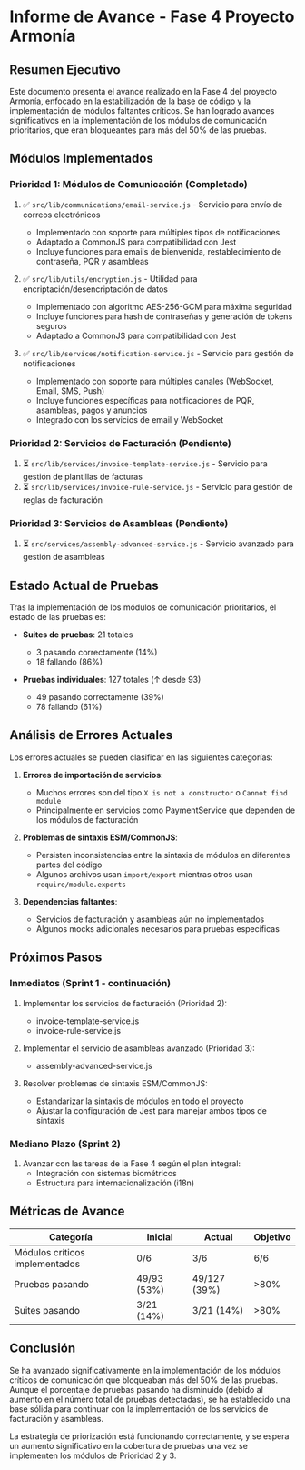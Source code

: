 # Informe de Avance - Fase 4 Proyecto Armonía

## Resumen Ejecutivo

Este documento presenta el avance realizado en la Fase 4 del proyecto Armonía, enfocado en la estabilización de la base de código y la implementación de módulos faltantes críticos. Se han logrado avances significativos en la implementación de los módulos de comunicación prioritarios, que eran bloqueantes para más del 50% de las pruebas.

## Módulos Implementados

### Prioridad 1: Módulos de Comunicación (Completado)
1. ✅ `src/lib/communications/email-service.js` - Servicio para envío de correos electrónicos
   - Implementado con soporte para múltiples tipos de notificaciones
   - Adaptado a CommonJS para compatibilidad con Jest
   - Incluye funciones para emails de bienvenida, restablecimiento de contraseña, PQR y asambleas

2. ✅ `src/lib/utils/encryption.js` - Utilidad para encriptación/desencriptación de datos
   - Implementado con algoritmo AES-256-GCM para máxima seguridad
   - Incluye funciones para hash de contraseñas y generación de tokens seguros
   - Adaptado a CommonJS para compatibilidad con Jest

3. ✅ `src/lib/services/notification-service.js` - Servicio para gestión de notificaciones
   - Implementado con soporte para múltiples canales (WebSocket, Email, SMS, Push)
   - Incluye funciones específicas para notificaciones de PQR, asambleas, pagos y anuncios
   - Integrado con los servicios de email y WebSocket

### Prioridad 2: Servicios de Facturación (Pendiente)
1. ⏳ `src/lib/services/invoice-template-service.js` - Servicio para gestión de plantillas de facturas
2. ⏳ `src/lib/services/invoice-rule-service.js` - Servicio para gestión de reglas de facturación

### Prioridad 3: Servicios de Asambleas (Pendiente)
1. ⏳ `src/services/assembly-advanced-service.js` - Servicio avanzado para gestión de asambleas

## Estado Actual de Pruebas

Tras la implementación de los módulos de comunicación prioritarios, el estado de las pruebas es:

- **Suites de pruebas**: 21 totales
  - 3 pasando correctamente (14%)
  - 18 fallando (86%)

- **Pruebas individuales**: 127 totales (↑ desde 93)
  - 49 pasando correctamente (39%)
  - 78 fallando (61%)

## Análisis de Errores Actuales

Los errores actuales se pueden clasificar en las siguientes categorías:

1. **Errores de importación de servicios**:
   - Muchos errores son del tipo `X is not a constructor` o `Cannot find module`
   - Principalmente en servicios como PaymentService que dependen de los módulos de facturación

2. **Problemas de sintaxis ESM/CommonJS**:
   - Persisten inconsistencias entre la sintaxis de módulos en diferentes partes del código
   - Algunos archivos usan `import/export` mientras otros usan `require/module.exports`

3. **Dependencias faltantes**:
   - Servicios de facturación y asambleas aún no implementados
   - Algunos mocks adicionales necesarios para pruebas específicas

## Próximos Pasos

### Inmediatos (Sprint 1 - continuación)
1. Implementar los servicios de facturación (Prioridad 2):
   - invoice-template-service.js
   - invoice-rule-service.js

2. Implementar el servicio de asambleas avanzado (Prioridad 3):
   - assembly-advanced-service.js

3. Resolver problemas de sintaxis ESM/CommonJS:
   - Estandarizar la sintaxis de módulos en todo el proyecto
   - Ajustar la configuración de Jest para manejar ambos tipos de sintaxis

### Mediano Plazo (Sprint 2)
1. Avanzar con las tareas de la Fase 4 según el plan integral:
   - Integración con sistemas biométricos
   - Estructura para internacionalización (i18n)

## Métricas de Avance

| Categoría | Inicial | Actual | Objetivo |
|-----------|---------|--------|----------|
| Módulos críticos implementados | 0/6 | 3/6 | 6/6 |
| Pruebas pasando | 49/93 (53%) | 49/127 (39%) | >80% |
| Suites pasando | 3/21 (14%) | 3/21 (14%) | >80% |

## Conclusión

Se ha avanzado significativamente en la implementación de los módulos críticos de comunicación que bloqueaban más del 50% de las pruebas. Aunque el porcentaje de pruebas pasando ha disminuido (debido al aumento en el número total de pruebas detectadas), se ha establecido una base sólida para continuar con la implementación de los servicios de facturación y asambleas.

La estrategia de priorización está funcionando correctamente, y se espera un aumento significativo en la cobertura de pruebas una vez se implementen los módulos de Prioridad 2 y 3.
